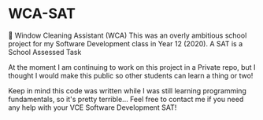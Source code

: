 # WCA-SAT
🌊 Window Cleaning Assistant (WCA) This was an overly ambitious school project for my Software Development class in Year 12 (2020). A SAT is a School Assessed Task

At the moment I am continuing to work on this project in a Private repo, but I thought I would make this public so other students can learn a thing or two!

Keep in mind this code was written while I was still learning programming fundamentals, so it's pretty terrible...
Feel free to contact me if you need any help with your VCE Software Development SAT!
